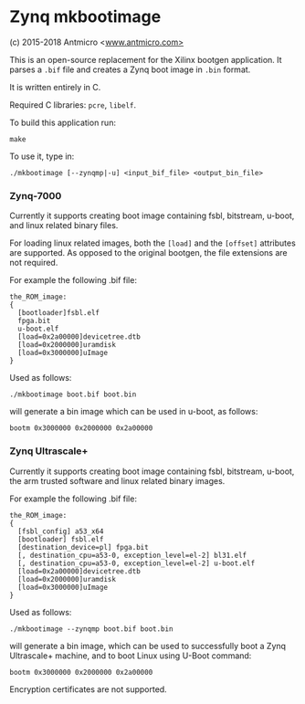 # Zynq mkbootimage

(c) 2015-2018 Antmicro <www.antmicro.com>

This is an open-source replacement for the Xilinx bootgen application.
It parses a `.bif` file and creates a Zynq boot image in `.bin` format.

It is written entirely in C.

Required C libraries: `pcre`, `libelf`.

To build this application run:
```
make
```

To use it, type in:
```
./mkbootimage [--zynqmp|-u] <input_bif_file> <output_bin_file>
```

### Zynq-7000

Currently it supports creating boot image containing fsbl, bitstream,
u-boot, and linux related binary files.

For loading linux related images, both the `[load]` and the `[offset]` attributes
are supported.
As opposed to the original bootgen, the file extensions are not required.

For example the following .bif file:
```
the_ROM_image:
{
  [bootloader]fsbl.elf
  fpga.bit
  u-boot.elf
  [load=0x2a00000]devicetree.dtb
  [load=0x2000000]uramdisk
  [load=0x3000000]uImage
}
```

Used as follows:
```
./mkbootimage boot.bif boot.bin
```

will generate a bin image which can be used in u-boot, as follows:
```
bootm 0x3000000 0x2000000 0x2a00000
```

### Zynq Ultrascale+

Currently it supports creating boot image containing fsbl, bitstream,
u-boot, the arm trusted software and linux related binary images.

For example the following .bif file:
```
the_ROM_image:
{
  [fsbl_config] a53_x64
  [bootloader] fsbl.elf
  [destination_device=pl] fpga.bit
  [, destination_cpu=a53-0, exception_level=el-2] bl31.elf
  [, destination_cpu=a53-0, exception_level=el-2] u-boot.elf
  [load=0x2a00000]devicetree.dtb
  [load=0x2000000]uramdisk
  [load=0x3000000]uImage
}
```

Used as follows:
```
./mkbootimage --zynqmp boot.bif boot.bin
```

will generate a bin image, which can be used to successfully boot a Zynq
Ultrascale+ machine, and to boot Linux using U-Boot command:
```
bootm 0x3000000 0x2000000 0x2a00000
```

Encryption certificates are not supported.
